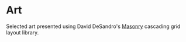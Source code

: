 # Art

Selected art presented using David DeSandro's [Masonry](https://masonry.desandro.com/) cascading grid layout library.

